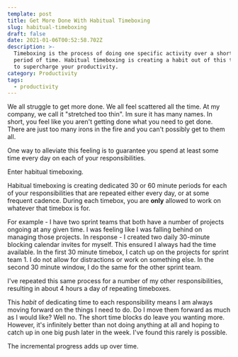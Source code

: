 ```yaml
---
template: post
title: Get More Done With Habitual Timeboxing
slug: habitual-timeboxing
draft: false
date: 2021-01-06T00:52:58.702Z
description: >-
  Timeboxing is the process of doing one specific activity over a short, defined
  period of time. Habitual timeboxing is creating a habit out of this technique
  to supercharge your productivity. 
category: Productivity
tags:
  - productivity
---
```

We all struggle to get more done. We all feel scattered all the time. At my company, we call it "stretched too thin". Im sure it has many names. In short, you feel like you aren't getting done what you need to get done. There are just too many irons in the fire and you can't possibly get to them all.

One way to alleviate this feeling is to guarantee you spend at least some time every day on each of your responsibilities. 

Enter habitual timeboxing.

Habitual timeboxing is creating dedicated 30 or 60 minute periods for each of your responsibilities that are repeated either every day, or at some frequent cadence. During each timebox, you are **only** allowed to work on whatever that timebox is for. 

For example - I have two sprint teams that both have a number of projects ongoing at any given time. I was feeling like I was falling behind on managing those projects. In response - I created two daily 30-minute blocking calendar invites for myself. This ensured I always had the time available. In the first 30 minute timebox, I catch up on the projects for sprint team 1. I do not allow for distractions or work on something else. In the second 30 minute window, I do the same for the other sprint team. 

I've repeated this same process for a number of my other responsibilities, resulting in about 4 hours a day of repeating timeboxes. 

This _habit_ of dedicating time to each responsibility means I am always moving forward on the things I need to do. Do I move them forward as much as I would like? Well no. The short time blocks do leave you wanting more. However, it's infinitely better than not doing anything at all and hoping to catch up in one big push later in the week. I've found this rarely is possible.

The incremental progress adds up over time.

